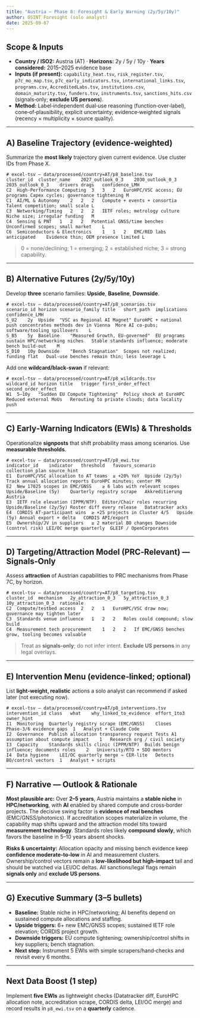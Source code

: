 ```yaml
---
title: "Austria — Phase 8: Foresight & Early Warning (2y/5y/10y)"
author: OSINT Foresight (solo analyst)
date: 2025-09-07
---
```


## Scope & Inputs
- **Country / ISO2:** Austria (AT) · **Horizons:** 2y / 5y / 10y · **Years considered:** 2015–2025 evidence base
- **Inputs (if present):** `capability_heat.tsv`, `risk_register.tsv`, `p7c_mo_map.tsv`, `p7c_early_indicators.tsv`, `international_links.tsv`, `programs.csv`, `AccreditedLabs.tsv`, `institutions.csv`, `domain_maturity.tsv`, `funders.tsv`, `instruments.tsv`, `sanctions_hits.csv` (signals‑only; **exclude US persons**).
- **Method:** Label‑independent dual‑use reasoning (function‑over‑label), cone‑of‑plausibility, explicit uncertainty; evidence‑weighted signals (recency × multiplicity × source quality).

---

## A) Baseline Trajectory (evidence‑weighted)
Summarize the **most likely** trajectory given current evidence. Use cluster IDs from Phase X.

```text
# excel-tsv — data/processed/country=AT/p8_baseline.tsv
cluster_id	cluster_name	2027_outlook_0_3	2030_outlook_0_3	2035_outlook_0_3	drivers	drags	confidence_LMH
C2	High-Performance Computing	3	3	2	EuroHPC/VSC access; EU programs	Capex cycles; governance tightening	M
C1	AI/ML & Autonomy	2	2	2	Compute + events + consortia	Talent competition; small scale	L
C3	Networking/Timing	2	2	2	IETF roles; metrology culture	Niche size; irregular funding	M
C4	Sensing & PNT	1	2	2	Potential GNSS/time benches	Unconfirmed scopes; small market	L
C6	Semiconductors & Electronics	1	1	2	EMC/RED labs anticipated	Evidence thin; OEM presence limited	L
```

> 0 = none/declining; 1 = emerging; 2 = established niche; 3 = strong capability.

---

## B) Alternative Futures (2y/5y/10y)
Develop **three** scenario families: **Upside**, **Baseline**, **Downside**.

```text
# excel-tsv — data/processed/country=AT/p8_scenarios.tsv
scenario_id	horizon	scenario_family	title	short_path	implications	confidence_LMH
S_U2	2y	Upside	"VSC as Regional AI Magnet"	EuroHPC + national push concentrates methods dev in Vienna	More AI co-pubs; software/tooling spillovers	L
S_B5	5y	Baseline	"Measured Growth, EU‑governed"	EU programs sustain HPC/networking niches	Stable standards influence; moderate bench build‑out	M
S_D10	10y	Downside	"Bench Stagnation"	Scopes not realized; funding flat	Dual‑use benches remain thin; less leverage	L
```

Add one **wildcard/black‑swan** if relevant:

```text
# excel-tsv — data/processed/country=AT/p8_wildcards.tsv
wildcard_id	horizon	title	trigger	first_order_effect	second_order_effect
W1	5–10y	"Sudden EU Compute Tightening"	Policy shock at EuroHPC	Reduced external MoUs	Rerouting to private clouds; data locality push
```

---

## C) Early‑Warning Indicators (EWIs) & Thresholds
Operationalize **signposts** that shift probability mass among scenarios. Use **measurable thresholds**.

```text
# excel-tsv — data/processed/country=AT/p8_ewi.tsv
indicator_id	indicator	threshold	favours_scenario	collection_plan	source_hint
E1	EuroHPC/VSC allocation to AT teams	≥ +20% YoY	Upside (2y/5y)	Track annual allocation reports	EuroHPC minutes; center PR
E2	New 17025 scopes in EMC/GNSS	≥ 6 labs with relevant scopes	Upside/Baseline (5y)	Quarterly registry scrape	Akkreditierung Austria
E3	IETF role elevation (IPPM/NTP)	Editor/Chair roles recurring	Upside/Baseline (2y/5y)	Roster diff every release	Datatracker acks
E4	CORDIS AT‑participant wins	≥ +25 projects in Cluster 4/5	Upside (5y)	Annual export + delta	CORDIS API/export
E5	Ownership/JV in suppliers	≥ 2 material BO changes	Downside (control risk)	LEI/OC merge quarterly	GLEIF / OpenCorporates
```

---

## D) Targeting/Attraction Model (PRC‑Relevant) — Signals‑Only
Assess **attraction** of Austrian capabilities to PRC mechanisms from Phase 7C, by horizon.

```text
# excel-tsv — data/processed/country=AT/p8_targeting.tsv
cluster_id	mechanism	2y_attraction_0_3	5y_attraction_0_3	10y_attraction_0_3	rationale
C2	Compute/testbed access	2	2	1	EuroHPC/VSC draw now; governance may tighten later
C3	Standards venue influence	1	2	2	Roles could compound; slow build
C4	Measurement tech procurement	1	2	2	If EMC/GNSS benches grow, tooling becomes valuable
```

> Treat as **signals‑only**; do not infer intent. **Exclude US persons** in any legal overlays.

---

## E) Intervention Menu (evidence‑linked; optional)
List **light‑weight, realistic** actions a solo analyst can recommend if asked later (not executing now).

```text
# excel-tsv — data/processed/country=AT/p8_interventions.tsv
intervention_id	class	what	why_linked_to_evidence	effort_1to3	owner_hint
I1	Monitoring	Quarterly registry scrape (EMC/GNSS)	Closes Phase‑3/6 evidence gaps	1	Analyst + Claude Code
I2	Governance	Publish allocation transparency request	Tests A1 assumption about compute impact	1	Research org / civil society
I3	Capacity	Standards skills clinic (IPPM/NTP)	Builds benign influence; documents roles	2	University/RTO + SDO mentors
I4	Data hygiene	LEI/OC quarterly merge → CER-lite	Detects BO/control vectors	1	Analyst + scripts
```

---

## F) Narrative — Outlook & Rationale
**Most plausible arc:** Over **2–5 years**, Austria maintains a **stable niche** in **HPC/networking**, with **AI** enabled by shared compute and cross‑border projects. The decisive swing factor is **evidence of real benches** (EMC/GNSS/photonics). If accreditation scopes materialize in volume, the capability map shifts upward and the attraction model tilts toward **measurement technology**. Standards roles likely **compound slowly**, which favors the baseline in 5–10 years absent shocks.

**Risks & uncertainty:** Allocation opacity and missing bench evidence keep **confidence moderate‑to‑low** in AI and measurement clusters. Ownership/control vectors remain a **low‑likelihood but high‑impact** tail and should be watched via LEI/OC deltas. All sanctions/legal flags remain **signals only** and **exclude US persons**.

---

## G) Executive Summary (3–5 bullets)
- **Baseline:** Stable niche in HPC/networking; AI benefits depend on sustained compute allocations and staffing.
- **Upside triggers:** 6+ new EMC/GNSS scopes; sustained IETF role elevation; CORDIS project growth.
- **Downside triggers:** EU compute tightening; ownership/control shifts in key suppliers; bench stagnation.
- **Next step:** Instrument 5 EWIs with simple scrapers/hand‑checks and revisit every 6 months.

---

## Next Data Boost (1 step)
Implement **five EWIs** as lightweight checks (Datatracker diff, EuroHPC allocation note, accreditation scrape, CORDIS delta, LEI/OC merge) and record results in `p8_ewi.tsv` on a **quarterly** cadence.
